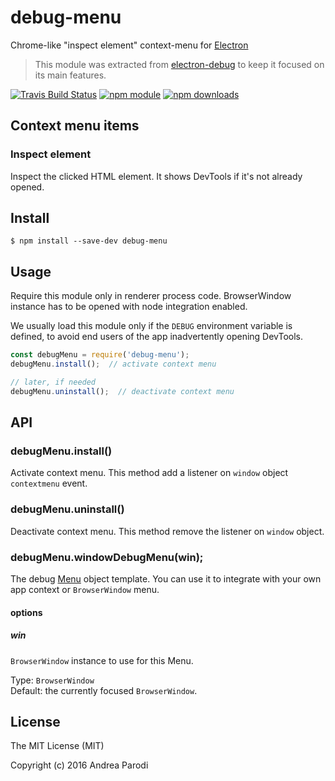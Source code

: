 # debug-menu

Chrome-like "inspect element" context-menu for [Electron](http://electron.atom.io)

> This module was extracted from [electron-debug](https://github.com/sindresorhus/electron-debug) to keep it focused on its main features.

[![Travis Build Status](https://img.shields.io/travis/parro-it/debug-menu.svg)](http://travis-ci.org/parro-it/debug-menu)
[![npm module](https://img.shields.io/npm/v/debug-menu.svg)](https://npmjs.org/package/debug-menu)
[![npm downloads](https://img.shields.io/npm/dt/debug-menu.svg)](https://npmjs.org/package/debug-menu)

## Context menu items

### Inspect element

Inspect the clicked HTML element.
It shows DevTools if it's not already opened.


## Install

```
$ npm install --save-dev debug-menu
```

## Usage

Require this module only in renderer process code.
BrowserWindow instance has to be opened with node integration
enabled.

We usually load this module only if the `DEBUG` environment variable is defined, to avoid end users of the app inadvertently opening DevTools.


```js
const debugMenu = require('debug-menu');
debugMenu.install();  // activate context menu

// later, if needed
debugMenu.uninstall();  // deactivate context menu
```

## API

### debugMenu.install()

Activate context menu. This method add a listener on `window` object `contextmenu` event.

### debugMenu.uninstall()

Deactivate context menu. This method remove the listener on `window` object.

### debugMenu.windowDebugMenu(win);

The debug [Menu](http://electron.atom.io/docs/latest/api/menu/) object template. You can use it to integrate with your own app context or `BrowserWindow` menu.

#### options

##### win

`BrowserWindow` instance to use for this Menu.

Type: `BrowserWindow`<br>
Default: the currently focused `BrowserWindow`.


## License

The MIT License (MIT)

Copyright (c) 2016 Andrea Parodi



